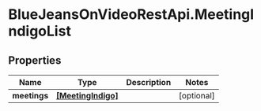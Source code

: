 # BlueJeansOnVideoRestApi.MeetingIndigoList

## Properties
Name | Type | Description | Notes
------------ | ------------- | ------------- | -------------
**meetings** | [**[MeetingIndigo]**](MeetingIndigo.md) |  | [optional] 


